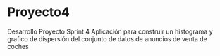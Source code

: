 # Proyecto4
Desarrollo Proyecto Sprint 4
Aplicación para construir un histograma y grafico de dispersión del conjunto de datos de anuncios de venta de coches
